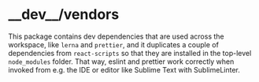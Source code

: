 # \_\_dev\_\_/vendors

This package contains dev dependencies that are used across the workspace, like `lerna` and `prettier`, and it duplicates a couple of dependencies from `react-scripts` so that they are installed in the top-level `node_modules` folder. That way, eslint and prettier work correctly when invoked from e.g. the IDE or editor like Sublime Text with SublimeLinter.

